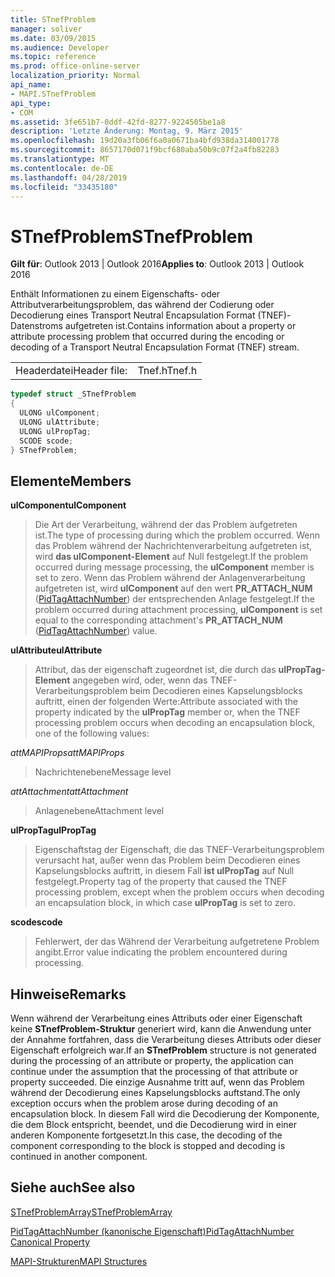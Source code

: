 ```yaml
---
title: STnefProblem
manager: soliver
ms.date: 03/09/2015
ms.audience: Developer
ms.topic: reference
ms.prod: office-online-server
localization_priority: Normal
api_name:
- MAPI.STnefProblem
api_type:
- COM
ms.assetid: 3fe651b7-0ddf-42fd-8277-9224505be1a8
description: 'Letzte Änderung: Montag, 9. März 2015'
ms.openlocfilehash: 19d20a3fb06f6a0a0671ba4bfd938da314001778
ms.sourcegitcommit: 8657170d071f9bcf680aba50b9c07f2a4fb82283
ms.translationtype: MT
ms.contentlocale: de-DE
ms.lasthandoff: 04/28/2019
ms.locfileid: "33435180"
---
```

# <a name="stnefproblem"></a><span data-ttu-id="d437e-103">STnefProblem</span><span class="sxs-lookup"><span data-stu-id="d437e-103">STnefProblem</span></span>

  
  
<span data-ttu-id="d437e-104">**Gilt für**: Outlook 2013 | Outlook 2016</span><span class="sxs-lookup"><span data-stu-id="d437e-104">**Applies to**: Outlook 2013 | Outlook 2016</span></span> 
  
<span data-ttu-id="d437e-105">Enthält Informationen zu einem Eigenschafts- oder Attributverarbeitungsproblem, das während der Codierung oder Decodierung eines Transport Neutral Encapsulation Format (TNEF)-Datenstroms aufgetreten ist.</span><span class="sxs-lookup"><span data-stu-id="d437e-105">Contains information about a property or attribute processing problem that occurred during the encoding or decoding of a Transport Neutral Encapsulation Format (TNEF) stream.</span></span>
  
|||
|:-----|:-----|
|<span data-ttu-id="d437e-106">Headerdatei</span><span class="sxs-lookup"><span data-stu-id="d437e-106">Header file:</span></span>  <br/> |<span data-ttu-id="d437e-107">Tnef.h</span><span class="sxs-lookup"><span data-stu-id="d437e-107">Tnef.h</span></span>  <br/> |
   
```cpp
typedef struct _STnefProblem
{
  ULONG ulComponent;
  ULONG ulAttribute;
  ULONG ulPropTag;
  SCODE scode;
} STnefProblem;

```

## <a name="members"></a><span data-ttu-id="d437e-108">Elemente</span><span class="sxs-lookup"><span data-stu-id="d437e-108">Members</span></span>

 <span data-ttu-id="d437e-109">**ulComponent**</span><span class="sxs-lookup"><span data-stu-id="d437e-109">**ulComponent**</span></span>
  
> <span data-ttu-id="d437e-110">Die Art der Verarbeitung, während der das Problem aufgetreten ist.</span><span class="sxs-lookup"><span data-stu-id="d437e-110">The type of processing during which the problem occurred.</span></span> <span data-ttu-id="d437e-111">Wenn das Problem während der Nachrichtenverarbeitung aufgetreten ist, wird **das ulComponent-Element** auf Null festgelegt.</span><span class="sxs-lookup"><span data-stu-id="d437e-111">If the problem occurred during message processing, the **ulComponent** member is set to zero.</span></span> <span data-ttu-id="d437e-112">Wenn das Problem während der Anlagenverarbeitung aufgetreten ist, wird **ulComponent** auf den wert **PR_ATTACH_NUM** ([PidTagAttachNumber](pidtagattachnumber-canonical-property.md)) der entsprechenden Anlage festgelegt.</span><span class="sxs-lookup"><span data-stu-id="d437e-112">If the problem occurred during attachment processing, **ulComponent** is set equal to the corresponding attachment's **PR_ATTACH_NUM** ([PidTagAttachNumber](pidtagattachnumber-canonical-property.md)) value.</span></span>
    
 <span data-ttu-id="d437e-113">**ulAttribute**</span><span class="sxs-lookup"><span data-stu-id="d437e-113">**ulAttribute**</span></span>
  
> <span data-ttu-id="d437e-114">Attribut, das der eigenschaft zugeordnet ist, die durch das **ulPropTag-Element** angegeben wird, oder, wenn das TNEF-Verarbeitungsproblem beim Decodieren eines Kapselungsblocks auftritt, einen der folgenden Werte:</span><span class="sxs-lookup"><span data-stu-id="d437e-114">Attribute associated with the property indicated by the **ulPropTag** member or, when the TNEF processing problem occurs when decoding an encapsulation block, one of the following values:</span></span> 
    
 <span data-ttu-id="d437e-115">_attMAPIProps_</span><span class="sxs-lookup"><span data-stu-id="d437e-115">_attMAPIProps_</span></span>
  
> <span data-ttu-id="d437e-116">Nachrichtenebene</span><span class="sxs-lookup"><span data-stu-id="d437e-116">Message level</span></span>
    
 <span data-ttu-id="d437e-117">_attAttachment_</span><span class="sxs-lookup"><span data-stu-id="d437e-117">_attAttachment_</span></span>
  
> <span data-ttu-id="d437e-118">Anlagenebene</span><span class="sxs-lookup"><span data-stu-id="d437e-118">Attachment level</span></span>
    
 <span data-ttu-id="d437e-119">**ulPropTag**</span><span class="sxs-lookup"><span data-stu-id="d437e-119">**ulPropTag**</span></span>
  
> <span data-ttu-id="d437e-120">Eigenschaftstag der Eigenschaft, die das TNEF-Verarbeitungsproblem verursacht hat, außer wenn das Problem beim Decodieren eines Kapselungsblocks auftritt, in diesem Fall **ist ulPropTag** auf Null festgelegt.</span><span class="sxs-lookup"><span data-stu-id="d437e-120">Property tag of the property that caused the TNEF processing problem, except when the problem occurs when decoding an encapsulation block, in which case **ulPropTag** is set to zero.</span></span> 
    
 <span data-ttu-id="d437e-121">**scode**</span><span class="sxs-lookup"><span data-stu-id="d437e-121">**scode**</span></span>
  
> <span data-ttu-id="d437e-122">Fehlerwert, der das Während der Verarbeitung aufgetretene Problem angibt.</span><span class="sxs-lookup"><span data-stu-id="d437e-122">Error value indicating the problem encountered during processing.</span></span>
    
## <a name="remarks"></a><span data-ttu-id="d437e-123">Hinweise</span><span class="sxs-lookup"><span data-stu-id="d437e-123">Remarks</span></span>

<span data-ttu-id="d437e-124">Wenn während der Verarbeitung eines Attributs oder einer Eigenschaft keine **STnefProblem-Struktur** generiert wird, kann die Anwendung unter der Annahme fortfahren, dass die Verarbeitung dieses Attributs oder dieser Eigenschaft erfolgreich war.</span><span class="sxs-lookup"><span data-stu-id="d437e-124">If an **STnefProblem** structure is not generated during the processing of an attribute or property, the application can continue under the assumption that the processing of that attribute or property succeeded.</span></span> <span data-ttu-id="d437e-125">Die einzige Ausnahme tritt auf, wenn das Problem während der Decodierung eines Kapselungsblocks auftstand.</span><span class="sxs-lookup"><span data-stu-id="d437e-125">The only exception occurs when the problem arose during decoding of an encapsulation block.</span></span> <span data-ttu-id="d437e-126">In diesem Fall wird die Decodierung der Komponente, die dem Block entspricht, beendet, und die Decodierung wird in einer anderen Komponente fortgesetzt.</span><span class="sxs-lookup"><span data-stu-id="d437e-126">In this case, the decoding of the component corresponding to the block is stopped and decoding is continued in another component.</span></span> 
  
## <a name="see-also"></a><span data-ttu-id="d437e-127">Siehe auch</span><span class="sxs-lookup"><span data-stu-id="d437e-127">See also</span></span>



[<span data-ttu-id="d437e-128">STnefProblemArray</span><span class="sxs-lookup"><span data-stu-id="d437e-128">STnefProblemArray</span></span>](stnefproblemarray.md)
  
[<span data-ttu-id="d437e-129">PidTagAttachNumber (kanonische Eigenschaft)</span><span class="sxs-lookup"><span data-stu-id="d437e-129">PidTagAttachNumber Canonical Property</span></span>](pidtagattachnumber-canonical-property.md)


[<span data-ttu-id="d437e-130">MAPI-Strukturen</span><span class="sxs-lookup"><span data-stu-id="d437e-130">MAPI Structures</span></span>](mapi-structures.md)

